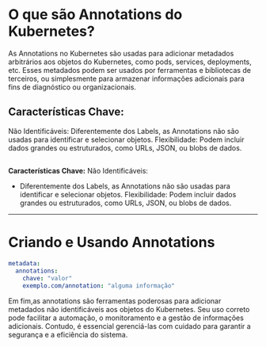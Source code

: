 # O que são Annotations do Kubernetes?
As Annotations no Kubernetes são usadas para adicionar metadados arbitrários aos objetos do Kubernetes, como pods, services, deployments, etc. Esses metadados podem ser usados por ferramentas e bibliotecas de terceiros, ou simplesmente para armazenar informações adicionais para fins de diagnóstico ou organizacionais.

## Características Chave:
Não Identificáveis: Diferentemente dos Labels, as Annotations não são usadas para identificar e selecionar objetos.
Flexibilidade: Podem incluir dados grandes ou estruturados, como URLs, JSON, ou blobs de dados.

##

**Características Chave:**
Não Identificáveis: 
-  Diferentemente dos Labels, as Annotations não são usadas para identificar e selecionar objetos.
Flexibilidade: Podem incluir dados grandes ou estruturados, como URLs, JSON, ou blobs de dados.


<hr/>

# Criando e Usando Annotations
```yaml
metadata:
  annotations:
    chave: "valor"
    exemplo.com/annotation: "alguma informação"

```

Em fim,as  annotations são ferramentas poderosas para adicionar metadados não identificáveis aos objetos do Kubernetes. Seu uso correto pode facilitar a automação, o monitoramento e a gestão de informações adicionais. Contudo, é essencial gerenciá-las com cuidado para garantir a segurança e a eficiência do sistema.